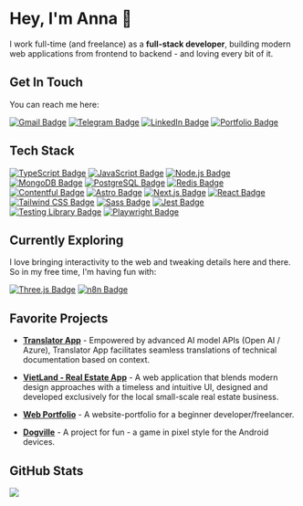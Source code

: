 # Hey, I'm Anna 👋

I work full-time (and freelance) as a **full-stack developer**, building modern web applications from frontend to backend - and loving every bit of it.

## Get In Touch

You can reach me here:

[![Gmail Badge](https://img.shields.io/badge/Gmail-EA4335?logo=gmail&logoColor=fff&style=for-the-badge)](mailto:burdanovaas@gmail.com)
[![Telegram Badge](https://img.shields.io/badge/Telegram-26A5E4?logo=telegram&logoColor=fff&style=for-the-badge)](https://t.me/AnnaBurdanova)
[![LinkedIn Badge](https://img.shields.io/badge/LinkedIn-0A66C2?logo=linkedin&logoColor=fff&style=for-the-badge)](https://www.linkedin.com/in/annaburd/)
[![Portfolio Badge](https://img.shields.io/badge/portfolio-0A0A0A?logo=dev.to&logoColor=fff&style=for-the-badge)](https://annaburd.me/)

## Tech Stack

[![TypeScript Badge](https://img.shields.io/badge/TypeScript-3178C6?logo=typescript&logoColor=fff&style=for-the-badge)](https://www.typescriptlang.org/)
[![JavaScript Badge](https://img.shields.io/badge/JavaScript-F7DF1E?logo=javascript&logoColor=000&style=for-the-badge)](https://developer.mozilla.org/en-US/docs/Web/JavaScript)
[![Node.js Badge](https://img.shields.io/badge/Node.js-393?logo=nodedotjs&logoColor=fff&style=for-the-badge)](https://nodejs.org/)
[![MongoDB Badge](https://img.shields.io/badge/MongoDB-47A248?logo=mongodb&logoColor=fff&style=for-the-badge)](https://www.mongodb.com/)
[![PostgreSQL Badge](https://img.shields.io/badge/PostgreSQL-4169E1?logo=postgresql&logoColor=fff&style=for-the-badge)](https://www.postgresql.org/)
[![Redis Badge](https://img.shields.io/badge/Redis-DC382D?logo=redis&logoColor=fff&style=for-the-badge)](https://redis.io/)
[![Contentful Badge](https://img.shields.io/badge/Contentful-2478CC?logo=contentful&logoColor=fff&style=for-the-badge)](https://www.contentful.com/)
[![Astro Badge](https://img.shields.io/badge/Astro-BC52EE?logo=astro&logoColor=fff&style=for-the-badge)](https://astro.build/)
[![Next.js Badge](https://img.shields.io/badge/Next.js-000?logo=nextdotjs&logoColor=fff&style=for-the-badge)](https://nextjs.org/)
[![React Badge](https://img.shields.io/badge/React-61DAFB?logo=react&logoColor=000&style=for-the-badge)](https://reactjs.org/)
[![Tailwind CSS Badge](https://img.shields.io/badge/Tailwind%20CSS-06B6D4?logo=tailwindcss&logoColor=fff&style=for-the-badge)](https://tailwindcss.com/)
[![Sass Badge](https://img.shields.io/badge/Sass-C69?logo=sass&logoColor=fff&style=for-the-badge)](https://sass-lang.com/)
[![Jest Badge](https://img.shields.io/badge/Jest-C21325?logo=jest&logoColor=fff&style=for-the-badge)](https://jestjs.io/)
[![Testing Library Badge](https://img.shields.io/badge/Testing%20Library-E33332?logo=testinglibrary&logoColor=fff&style=for-the-badge)](https://testing-library.com/)
[![Playwright Badge](https://img.shields.io/badge/Playwright-2EAD33?logo=playwright&logoColor=fff&style=for-the-badge)](https://playwright.dev/)

## Currently Exploring

I love bringing interactivity to the web and tweaking details here and there. So in my free time, I'm having fun with:

[![Three.js Badge](https://img.shields.io/badge/Three.js-000?logo=threedotjs&logoColor=fff&style=for-the-badge)](https://threejs.org/)
[![n8n Badge](https://img.shields.io/badge/n8n-FF6A3C?logo=n8n&logoColor=fff&style=for-the-badge)](https://n8n.io/)

## Favorite Projects

- [**Translator App**](https://github.com/AnnaBurd/translator-app-ts-front) - Empowered by advanced AI model APIs (Open AI / Azure), Translator App facilitates seamless translations of technical documentation based on context.

- [**VietLand - Real Estate App**](https://github.com/AnnaBurd/web-real-estate) - A web application that blends modern design approaches with a timeless and intuitive UI, designed and developed exclusively for the local small-scale real estate business.

- [**Web Portfolio**](https://github.com/AnnaBurd/web-portfolio) - A website-portfolio for a beginner developer/freelancer.

- [**Dogville**](https://github.com/AnnaBurd/dogville) - A project for fun - a game in pixel style for the Android devices.

## GitHub Stats

<picture>
  <source
    srcset="https://github-readme-stats.vercel.app/api?username=AnnaBurd&show_icons=true&theme=nord"
    media="(prefers-color-scheme: dark)"
  />
  <source
    srcset="https://github-readme-stats.vercel.app/api?username=AnnaBurd&show_icons=true&theme=catppuccin_latte"
    media="(prefers-color-scheme: light), (prefers-color-scheme: no-preference)"
  />
  <img src="https://github-readme-stats.vercel.app/api?username=AnnaBurd&show_icons=true&theme=nord" />
</picture>
